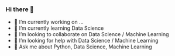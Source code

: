 ### Hi there 👋

<!--**KurapikaZoldyck/KurapikaZoldyck** is a ✨ _special_ ✨ repository because its `README.md` (this file) appears on your GitHub profile

Here are some ideas to get you started:
-->
- 🔭 I’m currently working on ...
- 🌱 I’m currently learning Data Science
- 👯 I’m looking to collaborate on Data Science / Machine Learning
- 🤔 I’m looking for help with Data Science / Machine Learning
- 💬 Ask me about Python, Data Science, Machine Learning
<!--
- 📫 How to reach me: 
- 😄 Pronouns: ...
- ⚡ Fun fact: ...
-->
